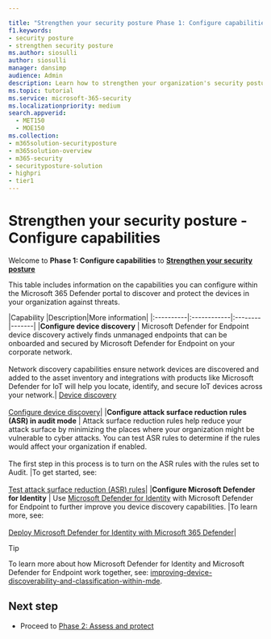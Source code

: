 ```yaml
---

title: "Strengthen your security posture Phase 1: Configure capabilities"
f1.keywords:
- security posture
- strengthen security posture
ms.author: siosulli
author: siosulli
manager: dansimp
audience: Admin
description: Learn how to strengthen your organization's security posture - configure capabilities.
ms.topic: tutorial
ms.service: microsoft-365-security
ms.localizationpriority: medium
search.appverid: 
  - MET150
  - MOE150
ms.collection:
- m365solution-securityposture
- m365solution-overview
- m365-security
- securityposture-solution
- highpri
- tier1
---
```


# Strengthen your security posture - Configure capabilities

Welcome to **Phase 1: Configure capabilities** to **[Strengthen your security posture](../security/security-posture-solution-overview.md)**

This table includes information on the capabilities you can configure within the Microsoft 365 Defender portal to discover and protect the devices in your organization against threats.

|Capability |Description|More information|
|:----------|:------------|:--------|-------|
|**Configure device discovery** | Microsoft Defender for Endpoint device discovery actively finds unmanaged endpoints that can be onboarded and secured by Microsoft Defender for Endpoint on your corporate network. <br /><br /> Network discovery capabilities ensure network devices are discovered and added to the asset inventory and integrations with products like Microsoft Defender for IoT will help you locate, identify, and secure IoT devices across your network.| [Device discovery](../security/defender-endpoint/device-discovery.md.md) <br /><br /> [Configure device discovery](../security/defender-endpoint/configure-device-discovery.md)|
|**Configure attack surface reduction rules (ASR) in audit mode** | Attack surface reduction rules help reduce your attack surface by minimizing the places where your organization might be vulnerable to cyber attacks. You can test ASR rules to determine if the rules would affect your organization if enabled. <br /><br /> The first step in this process is to turn on the ASR rules with the rules set to Audit. |To get started, see: <br /><br /> [Test attack surface reduction (ASR) rules](../security/defender-endpoint/attack-surface-reduction-rules-deployment-test.md)|
|**Configure Microsoft Defender for Identity** | Use [Microsoft Defender for Identity](/azure-advanced-threat-protection/what-is-atp) with Microsoft Defender for Endpoint to further improve you device discovery capabilities. |To learn more, see: <br /><br />[Deploy Microsoft Defender for Identity with Microsoft 365 Defender](/defender-for-identity/deploy-defender-identity)|

> [!TIP]
> To learn more about how Microsoft Defender for Identity and Microsoft Defender for Endpoint work together, see: [improving-device-discoverability-and-classification-within-mde](https://techcommunity.microsoft.com/t5/microsoft-defender-for-endpoint/improving-device-discoverability-and-classification-within-mde/ba-p/3625559).

## Next step

- Proceed to [Phase 2: Assess and protect](strengthen-security-posture-assess-protect.md)

